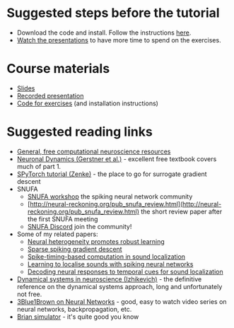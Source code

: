 # Suggested steps before the tutorial

* Download the code and install. Follow the instructions [here](https://github.com/neural-reckoning/cosyne-tutorial-2022).
* [Watch the presentations](https://www.youtube.com/playlist?list=PL09WqqDbQWHGJd7Il3yVxiBts5nRSxvJ4) to have more time to spend on the exercises.

# Course materials

* [Slides](https://raw.githubusercontent.com/neural-reckoning/cosyne-tutorial-2022/main/slides.pdf)
* [Recorded presentation](https://www.youtube.com/playlist?list=PL09WqqDbQWHGJd7Il3yVxiBts5nRSxvJ4)
* [Code for exercises](https://github.com/neural-reckoning/cosyne-tutorial-2022) (and installation instructions)

# Suggested reading links

* [General, free computational neuroscience resources](http://neural-reckoning.org/comp-neuro-resources.html)
* [Neuronal Dynamics (Gerstner et al.)](https://neuronaldynamics.epfl.ch/) - excellent free textbook covers much of part 1.
* [SPyTorch tutorial (Zenke)](https://github.com/fzenke/spytorch) - the place to go for surrogate gradient descent
* SNUFA
  - [SNUFA workshop](http://snufa.net/) the spiking neural network community
  - [http://neural-reckoning.org/pub_snufa_review.html](http://neural-reckoning.org/pub_snufa_review.html) the short review paper after the first SNUFA meeting
  - [SNUFA Discord](https://discord.gg/xAC7V227yP) join the community!
* Some of my related papers:
  - [Neural heterogeneity promotes robust learning](http://neural-reckoning.org/pub_heterogeneity.html)
  - [Sparse spiking gradient descent](http://neural-reckoning.org/pub_sparse_spiking_gradient_descent.html)
  - [Spike-timing-based computation in sound localization](http://neural-reckoning.org/pub_spike_timing_sound_loc.html)
  - [Learning to localise sounds with spiking neural networks](http://neural-reckoning.org/pub_learning_localisation.html)
  - [Decoding neural responses to temporal cues for sound localization](http://neural-reckoning.org/pub_decoding_soundloc.html)
* [Dynamical systems in neuroscience (Izhikevich)](https://mitpress.mit.edu/books/dynamical-systems-neuroscience) - the definitive reference on the dynamical systems approach, long and unfortunately not free.
* [3Blue1Brown on Neural Networks](https://www.3blue1brown.com/topics/neural-networks) - good, easy to watch video series on neural networks, backpropagation, etc.
* [Brian simulator](https://briansimulator.org/) - it's quite good you know
